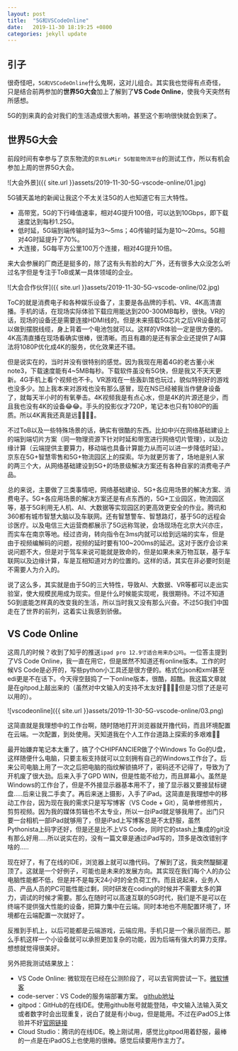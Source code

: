 ```yaml
---
layout: post
title:  "5G和VSCodeOnline"
date:   2019-11-30 18:19:25 +0800
categories: jekyll update
---
```


## 引子

很奇怪吧，`5G和VSCodeOnline`什么鬼啊，这对儿组合。其实我也觉得有点奇怪，只是结合前两参加的**世界5G大会**加上了解到了**VS Code Online**，使我今天突然有所感想。

5G的到来真的会对我们的生活造成很大影响，甚至这个影响很快就会到来了。

## 世界5G大会

前段时间有幸参与了京东物流的`京东LoMir 5G智能物流平台`的测试工作，所以有机会参加上周的世界5G大会。

![大会外景]({{ site.url }}assets/2019-11-30-5G-vscode-online/01.jpg)

5G铺天盖地的新闻让我这个不太关注5G的人也知道它有三大特性。

- 高带宽，5G的下行峰值速率，相对4G提升100倍，可以达到10Gbps，即下载速度达到每秒1.25G。
- 低时延，5G端到端传输时延为3～5ms；4G传输时延为是10～20ms。5G相对4G时延提升了70%。
- 大连接，5G每平方公里100万个连接，相对4G提升10倍。

来大会参展的厂商还是挺多的，除了这有头有脸的大厂外，还有很多大众没怎么听过名字但是专注于ToB或某一具体领域的企业。

![大会合作伙伴]({{ site.url }}assets/2019-11-30-5G-vscode-online/02.jpg)

ToC的就是消费电子和各种娱乐设备了，主要是各品牌的手机、VR、4K高清直播。手机的话，在现场实际体验下载应用能达到200-300MB每秒，很快。VR的话，现场的设备还是需要连接HDMI线的。但是未来搭载5G芯片之后VR设备就可以做到摆脱线缆，身上背着一个电池包就可以。这样的VR体验一定是很方便的。4K高清直播在现场看确实很棒，很清晰。而且有趣的是还有家企业还提供了AI算法将1080P优化成4K的服务，优化效果还不错。

但是说实在的，当时并没有很特别的感觉。因为我现在用着4G的老古董小米note3，下载速度能有4~5MB每秒。下载软件虽没有5G快，但是我又不天天更新。4G手机上看个视频也不卡。VR游戏在一些轰趴馆也玩过，貌似特别好的游戏也没多少。加上我本来对游戏也没有那么感冒，现在NS已经被我当作健身设备了，就每天半小时的有氧拳击。4K视频我是有点心水，但是4K的片源还是少，而且我也没有4K的设备😂😂。手头的投影仪才720P，笔记本也只有1080P的画质。所以4K离我还真是远🤦‍♂️🤦‍♂️。

不过ToB以及一些特殊场景的话，确实有很酷的东西。比如中兴在网络基础建设上的端到端切片方案（同一物理资源下针对时延和带宽进行网络切片管理），以及边缘计算（云端提供主要算力，移动端也具备计算能力从而可以进一步降低时延）。京东在5G+智慧零售和5G+物流园区上的探索。华为就更厉害了，场地是别人家的两三个大，从网络基础建设到5G+的场景级解决方案还有各种自家的消费电子产品。

总的来说，主要做了三类事情吧，网络基础建设、5G+各应用场景的解决方案、消费电子。5G+各应用场景的解决方案还是有点东西的，5G+工业园区，物流园区等，基于5G利用无人机、AI、大数据等实现园区的更高效更安全的作业。腾讯和360都有城市智慧大脑以及车联网。还有智慧警车、智慧路灯，基于5G的远程会诊医疗。以及电信三大运营商都展示了5G远称驾驶，会场现场在北京大兴亦庄，而实车在南京等地。经过咨询，转向指令在3ms内就可以给到远端的实车，但是由于视频编解码的问题，视频的延时要有100~200ms的延迟。这对于医疗会诊来说问题不大，但是对于驾车来说可能就是致命的，但是如果未来万物互联，基于车联网以及边缘计算，车是互相知道对方的位置的。这样的话，其实在非必要时刻是不需要人为介入的。

说了这么多，其实就是由于5G的三大特性，导致AI、大数据、VR等都可以走出实验室，使大规模民用成为现实。但是什么时候能实现呢，我很期待。不过不知道5G到底能怎样真的改变我的生活，所以当时我又没有那么兴奋。不过5G我们中国走在了世界的前列，这着实让我感到骄傲。

## VS Code Online

这周几的时候？收到了知乎的推送`ipad pro 12.9寸适合用来办公吗`。一位答主提到了VS Code Online，我一直在用它，但是居然不知道还有online版本。工作的时候VS Code是必开的，写些python小工具还是很方便的。格式化json和xml甚至edi更是不在话下。今天得空鼓捣了一下online版本，很酷，超酷。我这篇文章就是在gitpod上敲出来的（虽然对中文输入的支持不太友好🤷‍♂️🤷‍♂️但是习惯了还是可以用的）。

![vscodeonline]({{ site.url }}assets/2019-11-30-5G-vscode-online/03.png)

这简直就是我理想中的工作台啊，随时随地打开浏览器就开撸代码，而且环境配置在云端。一次配置，到处使用。天知道我在个人工作台道路上探索的多艰难🤣🤣

最开始嫌弃笔记本太重了，搞了个CHIPFANCIER做了个Windows To Go的U盘，这样随便什么电脑，只要主板支持就可以立刻拥有自己的Windows工作台了。后来公司电脑上用了一次之后把电脑的指纹解锁搞坏了，密码还不记得了，导致为了开机废了很大劲。后来入手了GPD WIN，但是性能不给力，而且屏幕小。虽然是Windows的工作台了，但是不外接显示器基本用不了，接了显示器又要接鼠标键盘.....后来让我二手卖了。再后来迷上摄影，入手了iPad。这简直是我理想中的移动工作台，因为现在我的需求只是写写博客（VS Code + Git），简单修修照片，剪剪视频。因为我的媒体剪辑也不太专业，所以一台iPad就足够我用了。出门只要一台相机一部iPad就够用了，但是iPad上写博客总是不太舒服，虽然Pythonista上码字还好，但是还是比不上VS Code，同时它的stash上集成的git没有那么好用.....所以说实在的，没有一篇文章是通过iPad写的，顶多是改改错别字啥的.....

现在好了，有了在线的IDE，浏览器上就可以撸代码。了解到了这，我突然醍醐灌顶了。这就是一个好例子，可能也是未来的发展方向。其实现在我们每个人的办公电脑性能都不低，但是并不是每天24小时的全负荷工作。而且说起来，业务人员、产品人员的PC可能性能过剩，同时研发在coding的时候并不需要太多的算力，调试的时候才需要。那么在随时可以高速互联的5G时代，我们是不是可以在终端不提供强大性能的设备，把算力集中在云端。同时本地也不用配置环境了，环境都在云端配置一次就好了。

反推到手机上，以后可能都是云端游戏，云端应用。手机只是一个展示层而已。那么手机这样一个小设备就可以承担更加复杂的功能，因为后端有强大的算力支撑。想想就觉得很美好。

另外把我测试结果放上：

- VS Code Online: 微软现在已经在公测阶段了，可以去官网尝试一下。[微软博客](https://devblogs.microsoft.com/visualstudio/announcing-visual-studio-online-public-preview/)
- code-server：VS Code的服务端部署方案。 [github地址](https://github.com/cdr/code-server)
- gitpod：GitHub的在线IDE。使用github账号就能登陆，中文输入法输入英文或者数字时会出现重复，说白了就是有小bug，但是能用。不过在iPadOS上体验并不好[官网链接](https://www.gitpod.io/)
- Cloud Studio：腾讯的在线IDE。晚上刚试用，感觉比gitpod用着舒服，最棒的一点是在iPadOS上也使用的很棒。感觉后续要用作主力了。